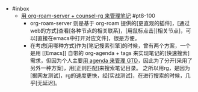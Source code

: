 - #inbox
    - [用 org-roam-server + counsel-rg 来管理笔记](https://zhuanlan.zhihu.com/p/362278359) #pt8-100
        - org-roam-server 则是基于 org-roam 提供的[更直观的插件]，[通过web的方式]查看[各种节点的相关联系]，[用鼠标点击][相关节点]，可以[直接在emacs中打开对应文件]，很是方便。
        - 在考虑[用哪种方式]作为[笔记搜索引擎]的时候，曾有两个方案，一个是用 [[Emacs]] 自带的 org-agenda + tags 来实现笔记的[快速搜索]需求，但因为个人主要[用 agenda 来管理 GTD]([[GTD]])，因此为了分开[采用了另外一种方案]，用[正则匹配]来搜索笔记目录。 之所以用rg，是因为[据网友测试]，rg的速度更快，经[实战测试]，在进行搜索的时候，几乎[无延迟]。

